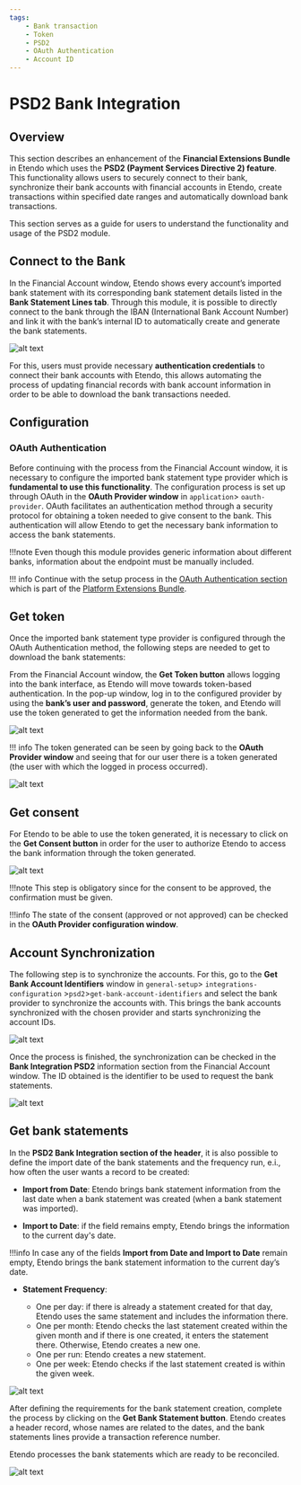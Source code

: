 ```yaml
---
tags: 
    - Bank transaction
    - Token
    - PSD2
    - OAuth Authentication
    - Account ID
---
```


# PSD2 Bank Integration

## Overview

This section describes an enhancement of the **Financial Extensions Bundle** in Etendo which uses the **PSD2 (Payment Services Directive 2) feature**. This functionality allows users to securely connect to their bank, synchronize their bank accounts with financial accounts in Etendo, create transactions within specified date ranges and automatically download bank transactions. 

This section serves as a guide for users to understand the functionality and usage of the PSD2 module.

## Connect to the Bank

In the Financial Account window, Etendo shows every account’s imported bank statement with its corresponding bank statement details listed in the **Bank Statement Lines tab**. Through this module, it is possible to directly connect to the bank through the IBAN (International Bank Account Number) and link it with the bank’s internal ID to automatically create and generate the bank statements. 


![alt text](../../../../../assets/user-guide/etendo-classic/optional-features/bundles/financial-extensions/psd2-bank-integration-0.png)

For this, users must provide necessary **authentication credentials** to connect their bank accounts with Etendo, this allows automating the process of updating financial records with bank account information in order to be able to download the bank transactions needed. 

## Configuration
### OAuth Authentication

Before continuing with the process from the Financial Account window, it is necessary to configure the imported bank statement type provider which is **fundamental to use this functionality**. The configuration process is set up through OAuth in the **OAuth Provider window** in `application`> `oauth-provider`. OAuth facilitates an authentication method through a security protocol for obtaining a token needed to give consent to the bank. This authentication will allow Etendo to get the necessary bank information to access the bank statements.

!!!note
        Even though this module provides generic information about different banks, information about the endpoint must be manually included.


!!! info
        Continue with the setup process in the [OAuth Authentication section](../platform-extensions/oauth-authentication.md) which is part of the [Platform Extensions Bundle](../platform-extensions/overview.md).  
 

## Get token

Once the imported bank statement type provider is configured through the OAuth Authentication method, the following steps are needed to get to download the bank statements: 

From the Financial Account window, the **Get Token button** allows logging into the bank interface, as Etendo will move towards token-based authentication. In the pop-up window, log in to the configured provider by using the **bank’s user and password**, generate the token, and Etendo will use the token generated to get the information needed from the bank. 

![alt text](../../../../../assets/user-guide/etendo-classic/optional-features/bundles/financial-extensions/psd2-bank-integration-1.png)


!!! info
    The token generated can be seen by going back to the **OAuth Provider window** and seeing that for our user there is a token generated (the user with which the logged in process occurred).

![alt text](../../../../../assets/user-guide/etendo-classic/optional-features/bundles/financial-extensions/psd2-bank-integration-2.png)


## Get consent

For Etendo to be able to use the token generated, it is necessary to click on the **Get Consent button** in order for the user to authorize Etendo to access the bank information through the token generated.

![alt text](../../../../../assets/user-guide/etendo-classic/optional-features/bundles/financial-extensions/psd2-bank-integration-3.png)

!!!note
        This step is obligatory since for the consent to be approved, the confirmation must be given.  

!!!info
        The state of the consent (approved or not approved) can be checked in the **OAuth Provider configuration window**. 

## Account Synchronization

The following step is to synchronize the accounts. For this, go to the **Get Bank Account Identifiers** window in `general-setup`> `integrations-configuration` >`psd2`>`get-bank-account-identifiers` and select the bank provider to synchronize the accounts with. This brings the bank accounts synchronized with the chosen provider and starts synchronizing the account IDs. 

![alt text](../../../../../assets/user-guide/etendo-classic/optional-features/bundles/financial-extensions/psd2-bank-integration-4.png)

Once the process is finished, the synchronization can be checked in the **Bank Integration PSD2** information section from the Financial Account window. The ID obtained is the identifier to be used to request the bank statements. 

![alt text](../../../../../assets/user-guide/etendo-classic/optional-features/bundles/financial-extensions/psd2-bank-integration-5.png)

## Get bank statements

In the **PSD2 Bank Integration section of the header**, it is also possible to define the import date of the bank statements and the frequency run, e.i., how often the user wants a record to be created: 

- **Import from Date**: Etendo brings bank statement information from the last date when a bank statement was created (when a bank statement was imported). 

- **Import to Date**: if the field remains empty, Etendo brings the information to the current day's date.

!!!info
        In case any of the fields **Import from Date and Import to Date** remain empty, Etendo brings the bank statement information to the current day’s date. 

- **Statement Frequency**: 

    - One per day: if there is already a statement created for that day,  Etendo uses the same statement and includes the information there.
    - One per month: Etendo checks the last statement created within the given month and if there is one created, it enters the statement there. Otherwise, Etendo creates a new one. 
    - One per run: Etendo creates a new statement.
    - One per week: Etendo checks if the last statement created is within the given week.

![alt text](../../../../../assets/user-guide/etendo-classic/optional-features/bundles/financial-extensions/psd2-bank-integration-6.png)

After defining the requirements for the bank statement creation, complete the process by clicking on the **Get Bank Statement button**. Etendo creates a header record, whose names are related to the dates, and the bank statements lines provide a transaction reference number. 

Etendo processes the bank statements which are ready to be reconciled. 

![alt text](../../../../../assets/user-guide/etendo-classic/optional-features/bundles/financial-extensions/psd2-bank-integration-7.png)

